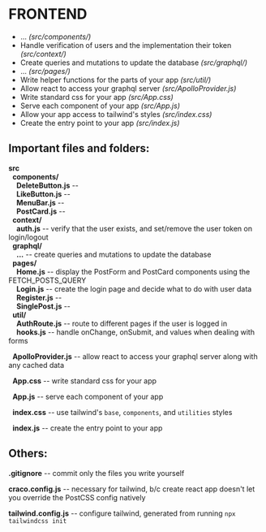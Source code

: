 # FRONTEND

* ... *(src/components/)*
* Handle verification of users and the implementation their token *(src/context/)*
* Create queries and mutations to update the database *(src/graphql/)*
* ... *(src/pages/)*
* Write helper functions for the parts of your app *(src/util/)*
* Allow react to access your graphql server *(src/ApolloProvider.js)*
* Write standard css for your app *(src/App.css)*
* Serve each component of your app *(src/App.js)*
* Allow your app access to tailwind's styles *(src/index.css)*
* Create the entry point to your app *(src/index.js)*


## Important files and folders:

**src**\
&nbsp; **components/**\
&nbsp; &nbsp; **DeleteButton.js** -- \
&nbsp; &nbsp; **LikeButton.js** -- \
&nbsp; &nbsp; **MenuBar.js** -- \
&nbsp; &nbsp; **PostCard.js** -- \
&nbsp; **context/**\
&nbsp; &nbsp; **auth.js** -- verify that the user exists, and set/remove the user token on login/logout\
&nbsp; **graphql/**\
&nbsp; &nbsp; **...** -- create queries and mutations to update the database\
&nbsp; **pages/**\
&nbsp; &nbsp; **Home.js** -- display the PostForm and PostCard components using the FETCH_POSTS_QUERY\
&nbsp; &nbsp; **Login.js** -- create the login page and decide what to do with user data\
&nbsp; &nbsp; **Register.js** -- \
&nbsp; &nbsp; **SinglePost.js** -- \
&nbsp; **util/**\
&nbsp; &nbsp; **AuthRoute.js** -- route to different pages if the user is logged in\
&nbsp; &nbsp; **hooks.js** -- handle onChange, onSubmit, and values when dealing with forms

&nbsp; **ApolloProvider.js** -- allow react to access your graphql server along with any cached data

&nbsp; **App.css** -- write standard css for your app

&nbsp; **App.js** -- serve each component of your app

&nbsp; **index.css** -- use tailwind's `base`, `components`, and `utilities` styles

&nbsp; **index.js** -- create the entry point to your app


## Others:

**.gitignore** -- commit only the files you write yourself

**craco.config.js** -- necessary for tailwind, b/c create react app doesn't let you override the PostCSS config natively

**tailwind.config.js** -- configure tailwind, generated from running `npx tailwindcss init`